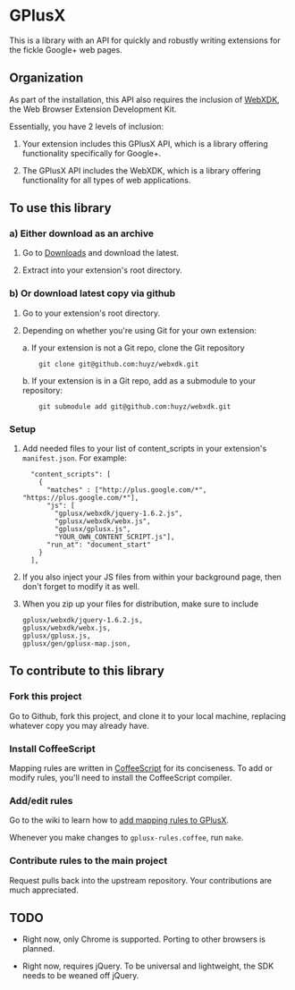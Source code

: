 GPlusX
======

This is a library with an API for quickly and robustly writing extensions for
the fickle Google+ web pages.

## Organization

As part of the installation, this API also requires the inclusion of
[WebXDK](https://github.com/huyz/webxdk), the Web Browser Extension Development Kit.

Essentially, you have 2 levels of inclusion:

1. Your extension includes this GPlusX API, which is a library offering
   functionality specifically for Google+.

2. The GPlusX API includes the WebXDK, which is a library offering
   functionality for all types of web applications.

## To use this library

### a) Either download as an archive

1.  Go to [Downloads](https://github.com/huyz/gplusx/archives/master) and
   download the latest.

2.  Extract into your extension's root directory.

### b) Or download latest copy via github

1.  Go to your extension's root directory.

2.  Depending on whether you're using Git for your own extension:

    a.  If your extension is not a Git repo, clone the Git repository

            git clone git@github.com:huyz/webxdk.git

    b.  If your extension is in a Git repo, add as a submodule to your repository:

            git submodule add git@github.com:huyz/webxdk.git

### Setup

1. Add needed files to your list of content\_scripts in your extension's
   `manifest.json`. For example:

    ```
      "content_scripts": [
        {
          "matches" : ["http://plus.google.com/*", "https://plus.google.com/*"],
          "js": [
            "gplusx/webxdk/jquery-1.6.2.js",
            "gplusx/webxdk/webx.js",
            "gplusx/gplusx.js",
            "YOUR_OWN_CONTENT_SCRIPT.js"],
          "run_at": "document_start"
        } 
      ],
    ```

2. If you also inject your JS files from within your background page, then
   don't forget to modify it as well.

3. When you zip up your files for distribution, make sure to include

    ```
    gplusx/webxdk/jquery-1.6.2.js,
    gplusx/webxdk/webx.js,
    gplusx/gplusx.js,
    gplusx/gen/gplusx-map.json,
    ```

## To contribute to this library

### Fork this project

Go to Github, fork this project, and clone it to your local machine, replacing
whatever copy you may already have.

### Install CoffeeScript

Mapping rules are written in
[CoffeeScript](http://jashkenas.github.com/coffee-script)
for its conciseness. To add or modify rules, you'll need to install the CoffeeScript compiler.

### Add/edit rules

Go to the wiki to learn how to
[add mapping rules to GPlusX](https://github.com/huyz/gplusx/wiki/How-to-add-mapping-rules-to-GPlusX).

Whenever you make changes to `gplusx-rules.coffee`, run `make`.

### Contribute rules to the main project

Request pulls back into the upstream repository.  Your contributions are much
appreciated.

## TODO

- Right now, only Chrome is supported.  Porting to other browsers is planned.

- Right now, requires jQuery.  To be universal and lightweight, the SDK needs
  to be weaned off jQuery.
